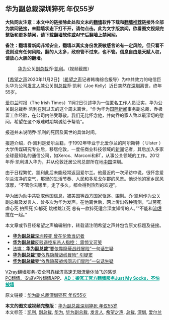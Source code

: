  <h2>华为副总裁深圳猝死 年仅55岁</h2> <p class="notice"><b>大陆网友注意：本文中的链接除此处和文末的<a href="https://github.com/bannedbook/fanqiang" >翻墙</a>软件下载和<a href="https://github.com/killgcd/justmysocks/blob/master/README.md">翻墙推荐</a>链接外全部为禁网链接，未翻墙状态下打不开，请勿点击。此为文字版禁闻，欲看图文视频完整版和更多禁闻，请下载<a href="https://github.com/bannedbook/fanqiang">翻墙软件或APP</a>后翻墙上禁闻网。</p><p>备注：翻墙看新闻非常安全，翻墙以真实身份发表敏感言论有一定风险，但只看不说则没有任何风险，翻的人太多，政府管不过来，也不管。信息自由是天赋人权，请放心大胆的翻墙。</b></p>  <div class="entry"> <figure><figcaption><a href="https://www.bannedbook.org/bnews/tag/%e5%8d%8e%e4%b8%ba/" class="st_tag internal_tag" rel="tag" title="标签 华为 下的日志">华为</a>公关<a href="https://www.bannedbook.org/bnews/tag/%E5%89%AF%E6%80%BB%E8%A3%81/" class="st_tag internal_tag" rel="tag" title="标签 副总裁 下的日志">副总裁</a>乔·<a href="https://www.bannedbook.org/bnews/tag/%E5%87%AF%E5%88%A9/" class="st_tag internal_tag" rel="tag" title="标签 凯利 下的日志">凯利</a>。（视频截图）</figcaption></figure> <p>【<span class='wp_keywordlink_affiliate'><a href="https://www.soundofhope.org" title="希望之声" target="_blank">希望之声</a></span>2020年11月2日】（<a href="https://www.bannedbook.org/bnews/tag/%e5%b8%8c%e6%9c%9b%e4%b9%8b%e5%a3%b0/" class="st_tag internal_tag" rel="tag" title="标签 希望之声 下的日志">希望之声</a>记者韩梅综合报导）为中共效力的电信巨头华为公司<a href="https://www.bannedbook.org/bnews/tag/%E5%8F%91%E8%A8%80%E4%BA%BA/" class="st_tag internal_tag" rel="tag" title="标签 发言人 下的日志">发言人</a>兼公关副<a href="https://www.bannedbook.org/bnews/tag/%E6%80%BB%E8%A3%81/" class="st_tag internal_tag" rel="tag" title="标签 总裁 下的日志">总裁</a>乔·凯利（Joe Kelly）近日突然在<a href="https://www.bannedbook.org/bnews/tag/%e6%b7%b1%e5%9c%b3/" class="st_tag internal_tag" rel="tag" title="标签 深圳 下的日志">深圳</a>离世，终年55岁。</p> <p><a href="https://www.bannedbook.org/bnews/tag/%e7%88%b1%e5%b0%94%e5%85%b0/" class="st_tag internal_tag" rel="tag" title="标签 爱尔兰 下的日志">爱尔兰</a>时报（The Irish Times）11月2日引述华为一位匿名工作人员证实，华为公关副总裁乔·凯利在刚过去的这个周末离世，“作为华为<span class='wp_keywordlink_affiliate'><a href="https://www.bannedbook.org/bnews/worldnews/" title="国际新闻" target="_blank">国际新闻</a></span>事务副总裁，乔极富工作经验，在公司内倍受尊敬。我们无比怀念他，并向乔的家人致以最深切的慰问，希望在这个艰难时期竭诚给予帮助”。</p>  <p>报道并未说明乔·凯利的死因及离世的具体时间。</p> <p>报道介绍，乔·凯利是爱尔兰籍，于1992年毕业于北爱尔兰的阿尔斯特（ Ulster ）大学传媒研究专业后，移居伦敦，一度任商业科技领域的<span class='wp_keywordlink_affiliate'><a href="https://www.bannedbook.org/" title="新闻">新闻</a></span>记者，其后加入多家全球最知名的通信公司，如Xerox、Marconi和BT，从事公关领域的工作。2012年乔·凯利进入华为，并从伦敦迁居公司总部所在地<span class='wp_keywordlink_affiliate'><a href="https://www.bannedbook.org/" title="中国" target="_blank">中国</a></span>深圳。</p>  <p>由于日程繁忙，凯利此后未能经常返回爱尔兰。他最近的一次采访中说，很怀念爱尔兰洁净的空气，那里的生活节奏、人民和多尼戈尔郡的风景。他说他的家乡民风淳厚，“不管你去哪里，走了多久，都会得到热烈的欢迎”。</p> <p>华为因为助中共窃取他国信息，被美国等西方国家驱逐、围剿。乔·凯利作为公关副总裁及发言人，曾多次为华为发声。在他离世后，网上传出各种猜测，“过劳死 虐心死 拍照死 抑郁死 跳楼跳江死 总有一款猝死适合深度知情的人。”“不能和<span class='wp_keywordlink'><a href="https://www.bannedbook.org/forum11/topic282.html" title="禁片：评中国共产党的流氓本性" target="_blank">流氓</a></span>搅在一起。”</p>  <p>本文章或节目经希望之声编辑制作，转载请注明希望之声并包含原文标题及链接。</p> <ul class='op-related-articles' title='相关阅读'> <li><a href='https://www.bannedbook.org/bnews/cbnews/20201103/1424655.html' target='_blank'><b>华为副总裁</b>深圳猝死 曾在伦敦当记者</a></li> <li><a href='https://www.bannedbook.org/bnews/baitai/20190209/1078042.html' target='_blank'><b>华为副总裁</b>反驳遥控车杀人指控： 震惊又可笑</a></li> <li><a href='https://www.bannedbook.org/bnews/comments/20181230/1055691.html' target='_blank'>法媒：<b>华为副总裁</b>“要依靠隐蔽战线冒险”一句话生疑</a></li> <li><a href='https://www.bannedbook.org/bnews/lifebaike/20181230/1055585.html' target='_blank'><b>华为副总裁</b>“要依靠隐蔽战线冒险” 引疑窦</a></li> <li><a href='https://www.bannedbook.org/bnews/topimagenews/20181229/1055463.html' target='_blank'><b>华为副总裁</b>要“依靠隐蔽战线同志们冒险”一句话生疑</a></li> </ul> <p class="texttj"> <a href="https://www.bannedbook.org/forum23/topic22702.html" target="_blank">V2ray翻墙服务-安全可靠经济高速无限流量体验飞的感觉</a><br/> <a href="https://github.com/bannedbook/fanqiang/wiki/%E7%A6%81%E9%97%BB%E7%BD%91%E5%AE%89%E5%8D%93%E7%BF%BB%E5%A2%99%E6%96%B0%E9%97%BBAPP" target="_blank">PC翻墙、安卓VPN翻墙APP</a>、<span onclick="window.open('https://github.com/killgcd/justmysocks/blob/master/README.md')" style="font-weight:bold;color:#00A191;cursor:pointer;text-decoration:underline;outline:none">AD：搬瓦工官方翻墙服务Just My Socks，不怕被墙</span></p><p>原文链接：<a class="src_link"  href="https://www.soundofhope.org/post/438712" target="_blank">华为副总裁深圳猝死 年仅55岁</a></p><a name='sharetosocial'></a>       <div><b>本文的图文或视频完整版</b>：<a href='https://www.bannedbook.org/bnews/comments/20201103/1424841.html'>华为副总裁深圳猝死 年仅55岁</a></div>  </div><!--END ENTRY--> <div class="postfooter"> <div>本文标签：<a href="https://www.bannedbook.org/bnews/tag/%E5%87%AF%E5%88%A9/" rel="tag">凯利</a>, <a href="https://www.bannedbook.org/bnews/tag/%E5%89%AF%E6%80%BB%E8%A3%81/" rel="tag">副总裁</a>, <a href="https://www.bannedbook.org/bnews/tag/%e5%8d%8e%e4%b8%ba/" rel="tag">华为</a>, <a href="https://www.bannedbook.org/bnews/tag/%e5%8d%8e%e4%b8%ba%e5%89%af%e6%80%bb%e8%a3%81/" rel="tag">华为副总裁</a>, <a href="https://www.bannedbook.org/bnews/tag/%E5%8F%91%E8%A8%80%E4%BA%BA/" rel="tag">发言人</a>, <a href="https://www.bannedbook.org/bnews/tag/%e5%b8%8c%e6%9c%9b%e4%b9%8b%e5%a3%b0/" rel="tag">希望之声</a>, <a href="https://www.bannedbook.org/bnews/tag/%E6%80%BB%E8%A3%81/" rel="tag">总裁</a>, <a href="https://www.bannedbook.org/bnews/tag/%e6%b7%b1%e5%9c%b3/" rel="tag">深圳</a>, <a href="https://www.bannedbook.org/bnews/tag/%e7%88%b1%e5%b0%94%e5%85%b0/" rel="tag">爱尔兰</a></div>  </div><!--END POSTFOOTER--> 